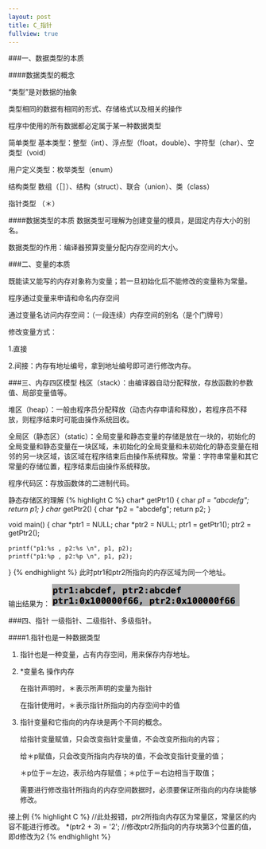 ```yaml
---
layout: post
title: C_指针
fullview: true
---
```


###一、数据类型的本质

####数据类型的概念

“类型”是对数据的抽象

类型相同的数据有相同的形式、存储格式以及相关的操作

程序中使用的所有数据都必定属于某一种数据类型

简单类型
基本类型：整型（int）、浮点型（float，double）、字符型（char）、空类型（void）

用户定义类型：枚举类型（enum）

结构类型
数组（［］）、结构（struct）、联合（union）、类（class）

指针类型
（＊）

####数据类型的本质
数据类型可理解为创建变量的模具，是固定内存大小的别名。

数据类型的作用：编译器预算变量分配内存空间的大小。

###二、变量的本质

既能读又能写的内存对象称为变量；若一旦初始化后不能修改的变量称为常量。

程序通过变量来申请和命名内存空间

通过变量名访问内存空间：（一段连续）内存空间的别名（是个门牌号）

修改变量方式：

1.直接

2.间接：内存有地址编号，拿到地址编号即可进行修改内存。

###三、内存四区模型
栈区（stack）：由编译器自动分配释放，存放函数的参数值、局部变量值等。

堆区（heap）：一般由程序员分配释放（动态内存申请和释放），若程序员不释放，则程序结束时可能由操作系统回收。

全局区（静态区）（static）：全局变量和静态变量的存储是放在一块的，初始化的全局变量和静态变量在一块区域，未初始化的全局变量和未初始化的静态变量在相邻的另一块区域，该区域在程序结束后由操作系统释放。常量：字符串常量和其它常量的存储位置，程序结束后由操作系统释放。

程序代码区：存放函数体的二进制代码。

静态存储区的理解
{% highlight C %}
char* getPtr1() {
	char *p1 = "abcdefg";
	return p1;
}
char* getPtr2() {
	char *p2 = "abcdefg";
	return p2;
}

void main() {
	char *ptr1 = NULL;
	char *ptr2 = NULL;
	ptr1 = getPtr1();
	ptr2 = getPtr2();

	printf("p1:%s , p2:%s \n", p1, p2);
	printf("p1:%p , p2:%p \n", p1, p2);
}
{% endhighlight %}
此时ptr1和ptr2所指向的内存区域为同一个地址。

输出结果为：
![output_0](/assets/posts/pointer/0.png)

###四、指针
一级指针、二级指针、多级指针。

####1.指针也是一种数据类型

1) 指针也是一种变量，占有内存空间，用来保存内存地址。

2) *变量名 操作内存

   在指针声明时，＊表示所声明的变量为指针

   在指针使用时，＊表示指针所指向的内存空间中的值

3) 指针变量和它指向的内存块是两个不同的概念。
   
   给指针变量赋值，只会改变指针变量值，不会改变所指向的内容；

   给＊p赋值，只会改变所指向内存块的值，不会改变指针变量的值；

   ＊p位于＝左边，表示给内存赋值；＊p位于＝右边相当于取值；

   需要进行修改指针所指向的内存空间数据时，必须要保证所指向的内存块能够修改。

接上例
{% highlight C %}
//此处报错，ptr2所指向内存区为常量区，常量区的内容不能进行修改。
*(ptr2 + 3) = '2'; //修改ptr2所指向的内存块第3个位置的值，即d修改为2
{% endhighlight %}


